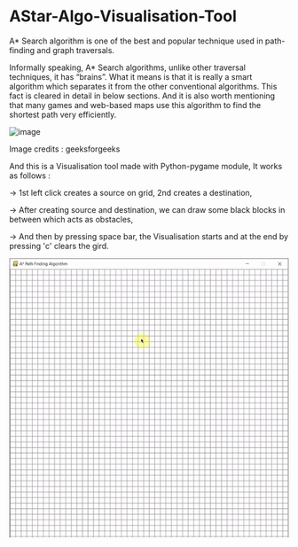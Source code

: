 # AStar-Algo-Visualisation-Tool

A* Search algorithm is one of the best and popular technique used in path-finding and graph traversals.

Informally speaking, A* Search algorithms, unlike other traversal techniques, it has “brains”. What it means is that it is really a smart algorithm which separates it from the other conventional algorithms. This fact is cleared in detail in below sections. 
And it is also worth mentioning that many games and web-based maps use this algorithm to find the shortest path very efficiently.

![image](https://media.geeksforgeeks.org/wp-content/uploads/a_-search-algorithm-1.png)

Image credits : geeksforgeeks

And this is a Visualisation tool made with Python-pygame module, It works as follows :


-> 1st left click creates a source on grid, 2nd creates a destination,

-> After creating source and destination, we can draw some black blocks in between which acts as obstacles,

-> And then by pressing space bar, the Visualisation starts and at the end by pressing 'c' clears the gird.


![gif](https://github.com/Yuvaraj19/AStar-Algo-Visualisation-Tool/blob/main/astar.gif)
